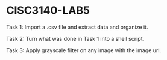 # CISC3140-LAB5
Task 1: Import a .csv file and extract data and organize it.

Task 2: Turn what was done in Task 1 into a shell script.

Task 3: Apply grayscale filter on any image with the image url.

